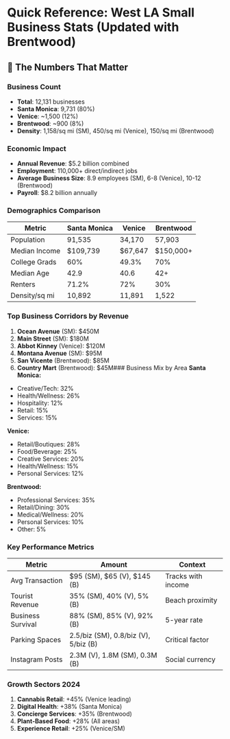 # Quick Reference: West LA Small Business Stats (Updated with Brentwood)

## 🎯 The Numbers That Matter

### Business Count
- **Total**: 12,131 businesses
- **Santa Monica**: 9,731 (80%)
- **Venice**: ~1,500 (12%)
- **Brentwood**: ~900 (8%)
- **Density**: 1,158/sq mi (SM), 450/sq mi (Venice), 150/sq mi (Brentwood)

### Economic Impact
- **Annual Revenue**: $5.2 billion combined
- **Employment**: 110,000+ direct/indirect jobs
- **Average Business Size**: 8.9 employees (SM), 6-8 (Venice), 10-12 (Brentwood)
- **Payroll**: $8.2 billion annually

### Demographics Comparison
| Metric | Santa Monica | Venice | Brentwood |
|--------|--------------|--------|-----------|
| Population | 91,535 | 34,170 | 57,903 |
| Median Income | $109,739 | $67,647 | $150,000+ |
| College Grads | 60% | 49.3% | 70% |
| Median Age | 42.9 | 40.6 | 42+ |
| Renters | 71.2% | 72% | 30% |
| Density/sq mi | 10,892 | 11,891 | 1,522 |

### Top Business Corridors by Revenue
1. **Ocean Avenue** (SM): $450M
2. **Main Street** (SM): $180M
3. **Abbot Kinney** (Venice): $120M
4. **Montana Avenue** (SM): $95M
5. **San Vicente** (Brentwood): $85M
6. **Country Mart** (Brentwood): $45M### Business Mix by Area
**Santa Monica:**
- Creative/Tech: 32%
- Health/Wellness: 26%
- Hospitality: 12%
- Retail: 15%
- Services: 15%

**Venice:**
- Retail/Boutiques: 28%
- Food/Beverage: 25%
- Creative Services: 20%
- Health/Wellness: 15%
- Personal Services: 12%

**Brentwood:**
- Professional Services: 35%
- Retail/Dining: 30%
- Medical/Wellness: 20%
- Personal Services: 10%
- Other: 5%

### Key Performance Metrics
| Metric | Amount | Context |
|--------|--------|---------|
| Avg Transaction | $95 (SM), $65 (V), $145 (B) | Tracks with income |
| Tourist Revenue | 35% (SM), 40% (V), 5% (B) | Beach proximity |
| Business Survival | 88% (SM), 85% (V), 92% (B) | 5-year rate |
| Parking Spaces | 2.5/biz (SM), 0.8/biz (V), 5/biz (B) | Critical factor |
| Instagram Posts | 2.3M (V), 1.8M (SM), 0.3M (B) | Social currency |

### Growth Sectors 2024
1. **Cannabis Retail**: +45% (Venice leading)
2. **Digital Health**: +38% (Santa Monica)
3. **Concierge Services**: +35% (Brentwood)
4. **Plant-Based Food**: +28% (All areas)
5. **Experience Retail**: +25% (Venice/SM)